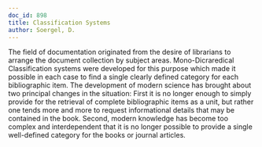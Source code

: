 ```yaml
---
doc_id: 898
title: Classification Systems
author: Soergel, D.
---
```


The field of documentation originated from the desire of librarians
to arrange the document collection by subject areas.  Mono-Dicraredical
Classification systems were developed for this purpose which made it
possible in each case to find a single clearly defined category for each
bibliographic item.  The development of modern science has brought about
two principal changes in the situation:
  First it is no longer enough to simply provide for the retrieval
of complete bibliographic items as a unit, but rather one tends more and
more to request informational details that may be contained in the book.
Second, modern knowledge has become too complex and interdependent that it is 
no longer possible to provide a single well-defined category for the books or
journal articles.
